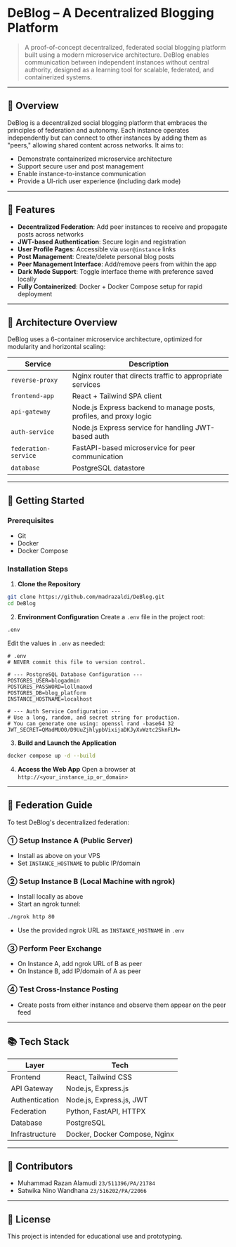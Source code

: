 # DeBlog – A Decentralized Blogging Platform

> A proof-of-concept decentralized, federated social blogging platform built using a modern microservice architecture. DeBlog enables communication between independent instances without central authority, designed as a learning tool for scalable, federated, and containerized systems.

---

## 🚀 Overview

DeBlog is a decentralized social blogging platform that embraces the principles of federation and autonomy. Each instance operates independently but can connect to other instances by adding them as "peers," allowing shared content across networks. It aims to:

* Demonstrate containerized microservice architecture
* Support secure user and post management
* Enable instance-to-instance communication
* Provide a UI-rich user experience (including dark mode)

---

## 🌟 Features

* **Decentralized Federation**: Add peer instances to receive and propagate posts across networks
* **JWT-based Authentication**: Secure login and registration
* **User Profile Pages**: Accessible via `user@instance` links
* **Post Management**: Create/delete personal blog posts
* **Peer Management Interface**: Add/remove peers from within the app
* **Dark Mode Support**: Toggle interface theme with preference saved locally
* **Fully Containerized**: Docker + Docker Compose setup for rapid deployment

---

## 📆 Architecture Overview

DeBlog uses a 6-container microservice architecture, optimized for modularity and horizontal scaling:

| Service              | Description                                                        |
| -------------------- | ------------------------------------------------------------------ |
| `reverse-proxy`      | Nginx router that directs traffic to appropriate services          |
| `frontend-app`       | React + Tailwind SPA client                                        |
| `api-gateway`        | Node.js Express backend to manage posts, profiles, and proxy logic |
| `auth-service`       | Node.js Express service for handling JWT-based auth                |
| `federation-service` | FastAPI-based microservice for peer communication                  |
| `database`           | PostgreSQL datastore                                               |

---

## 🚪 Getting Started

### Prerequisites

* Git
* Docker
* Docker Compose

### Installation Steps

1. **Clone the Repository**

```bash
git clone https://github.com/madrazaldi/DeBlog.git
cd DeBlog
```

2. **Environment Configuration**
   Create a `.env` file in the project root:

```bash
.env
```

Edit the values in `.env` as needed:

```env
# .env
# NEVER commit this file to version control.

# --- PostgreSQL Database Configuration ---
POSTGRES_USER=blogadmin
POSTGRES_PASSWORD=lollmaoxd
POSTGRES_DB=blog_platform
INSTANCE_HOSTNAME=localhost

# --- Auth Service Configuration ---
# Use a long, random, and secret string for production.
# You can generate one using: openssl rand -base64 32
JWT_SECRET=QMadMUO0/D9UuZjhlypbVixijaDKJyXvWztc2SknFLM=
```

3. **Build and Launch the Application**

```bash
docker compose up -d --build
```

4. **Access the Web App**
   Open a browser at `http://<your_instance_ip_or_domain>`

---

## 🧰 Federation Guide

To test DeBlog's decentralized federation:

### ① Setup Instance A (Public Server)

* Install as above on your VPS
* Set `INSTANCE_HOSTNAME` to public IP/domain

### ② Setup Instance B (Local Machine with ngrok)

* Install locally as above
* Start an ngrok tunnel:

```bash
./ngrok http 80
```

* Use the provided ngrok URL as `INSTANCE_HOSTNAME` in `.env`

### ③ Perform Peer Exchange

* On Instance A, add ngrok URL of B as peer
* On Instance B, add IP/domain of A as peer

### ④ Test Cross-Instance Posting

* Create posts from either instance and observe them appear on the peer feed

---

## 📚 Tech Stack

| Layer          | Tech                          |
| -------------- | ----------------------------- |
| Frontend       | React, Tailwind CSS           |
| API Gateway    | Node.js, Express.js           |
| Authentication | Node.js, Express.js, JWT      |
| Federation     | Python, FastAPI, HTTPX        |
| Database       | PostgreSQL                    |
| Infrastructure | Docker, Docker Compose, Nginx |

---

## 💼 Contributors

* Muhammad Razan Alamudi
  `23/511396/PA/21784`
* Satwika Nino Wandhana
  `23/516202/PA/22066`

---

## 📖 License

This project is intended for educational use and prototyping.
